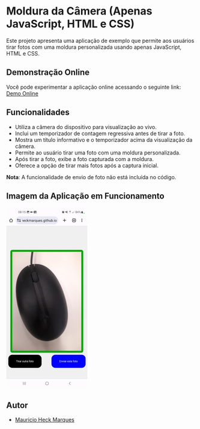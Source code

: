 # Moldura da Câmera (Apenas JavaScript, HTML e CSS)

Este projeto apresenta uma aplicação de exemplo que permite aos usuários tirar fotos com uma moldura personalizada usando apenas JavaScript, HTML e CSS.

## Demonstração Online

Você pode experimentar a aplicação online acessando o seguinte link:
[Demo Online](https://heckmarques.github.io/moldura-camera-apenas-js-html-css/)

## Funcionalidades

- Utiliza a câmera do dispositivo para visualização ao vivo.
- Inclui um temporizador de contagem regressiva antes de tirar a foto.
- Mostra um título informativo e o temporizador acima da visualização da câmera.
- Permite ao usuário tirar uma foto com uma moldura personalizada.
- Após tirar a foto, exibe a foto capturada com a moldura.
- Oferece a opção de tirar mais fotos após a captura inicial.

**Nota**: A funcionalidade de envio de foto não está incluída no código.

## Imagem da Aplicação em Funcionamento

![Moldura da Câmera](imagem_demo.jpg)

## Autor

- [Mauricio Heck Marques](https://github.com/HeckMarques)

